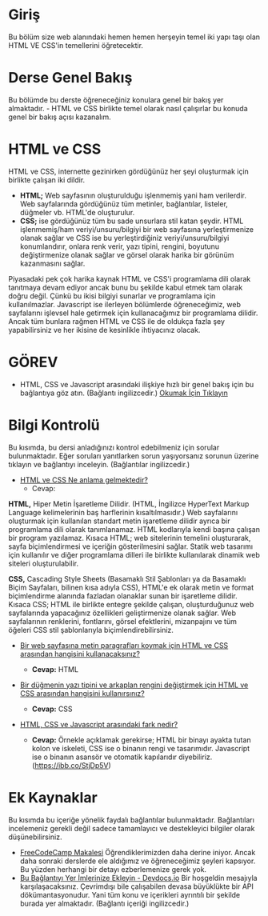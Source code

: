 # Giriş

Bu bölüm size web alanındaki hemen hemen herşeyin temel iki yapı taşı olan HTML VE CSS'in temellerini öğretecektir.

# Derse Genel Bakış

Bu bölümde bu derste öğreneceğiniz konulara genel bir bakış yer almaktadır.
    - HTML ve CSS birlikte temel olarak nasıl çalışırlar bu konuda genel bir bakış açısı kazanalım.

# HTML ve CSS

HTML ve CSS, internette gezinirken gördüğünüz her şeyi oluşturmak için birlikte çalışan iki dildir.
- **HTML;** Web sayfasının oluşturulduğu işlenmemiş yani ham verilerdir. Web sayfalarında gördüğünüz tüm metinler, bağlantılar, listeler, düğmeler vb. HTML'de oluşturulur.
- **CSS;** ise gördüğünüz tüm bu sade unsurlara stil katan şeydir.
HTML işlenmemiş/ham veriyi/unsuru/bilgiyi bir web sayfasına yerleştirmenize olanak sağlar ve CSS ise bu yerleştirdiğiniz veriyi/unsuru/bilgiyi konumlandırır, onlara renk verir, yazı tipini, rengini, boyutunu değiştirmenize olanak sağlar ve görsel olarak harika bir görünüm kazanmasını sağlar.

Piyasadaki pek çok harika kaynak HTML ve CSS'i programlama dili olarak tanıtmaya devam ediyor ancak bunu bu şekilde kabul etmek tam olarak doğru değil. Çünkü bu ikisi bilgiyi sunarlar ve programlama için kullanılmazlar. Javascript ise ilerleyen bölümlerde öğreneceğimiz, web sayfalarını işlevsel hale getirmek için kullanacağımız bir programlama dilidir. Ancak tüm bunlara rağmen HTML ve CSS ile de oldukça fazla şey yapabilirsiniz ve her ikisine de kesinlikle ihtiyacınız olacak. 

# GÖREV

- HTML, CSS ve Javascript arasındaki ilişkiye hızlı bir genel bakış için bu bağlantıya göz atın. (Bağlantı ingilizcedir.) [Okumak İçin Tıklayın](https://brytdesigns.com/html-css-javascript-whats-the-difference)

# Bilgi Kontrolü

Bu kısımda, bu dersi anladığınızı kontrol edebilmeniz için sorular bulunmaktadır. Eğer soruları yanıtlarken sorun yaşıyorsanız sorunun üzerine tıklayın ve bağlantıyı inceleyin. (Bağlantılar ingilizcedir.)

- [HTML ve CSS Ne anlama gelmektedir?](https://brytdesigns.com/html-css-javascript-whats-the-difference#What_is_HTML)
    - Cevap:

**HTML,** Hiper Metin İşaretleme Dilidir. (HTML, İngilizce HyperText Markup Language kelimelerinin baş harflerinin kısaltılmasıdır.) Web sayfalarını oluşturmak için kullanılan standart metin işaretleme dilidir ayrıca bir programlama dili olarak tanımlanamaz. HTML kodlarıyla kendi başına çalışan bir program yazılamaz. Kısaca HTML; web sitelerinin temelini oluşturarak, sayfa biçimlendirmesi ve içeriğin gösterilmesini sağlar. Statik web tasarımı için kullanılır ve diğer programlama dilleri ile birlikte kullanılarak dinamik web siteleri oluşturulabilir.

**CSS,** Cascading Style Sheets (Basamaklı Stil Şablonları ya da Basamaklı Biçim Sayfaları, bilinen kısa adıyla CSS), HTML'e ek olarak metin ve format biçimlendirme alanında fazladan olanaklar sunan bir işaretleme dilidir. Kısaca CSS; HTML ile birlikte entegre şekilde çalışan, oluşturduğunuz web sayfalarında yapacağınız özellikleri geliştirmenize olanak sağlar. Web sayfalarının renklerini, fontlarını, görsel efektlerini, mizanpajını ve tüm öğeleri CSS stil şablonlarıyla biçimlendirebilirsiniz.

- [Bir web sayfasına metin paragrafları koymak için HTML ve CSS arasından hangisini kullanacaksınız?](https://www.theodinproject.com/lessons/foundations-introduction-to-html-and-css#html-and-css)
    - **Cevap:** HTML
      
- [Bir düğmenin yazı tipini ve arkaplan rengini değiştirmek için HTML ve CSS arasından hangisini kullanırsınız?](https://www.theodinproject.com/lessons/foundations-introduction-to-html-and-css#html-and-css)
    - **Cevap:** CSS

- [HTML, CSS ve Javascript arasındaki fark nedir?](https://brytdesigns.com/html-css-javascript-whats-the-difference)
    - **Cevap:** Örnekle açıklamak gerekirse; HTML bir binayı ayakta tutan kolon ve iskeleti, CSS ise o binanın rengi ve tasarımıdır. Javascript ise o binanın asansör ve otomatik kapılarıdır diyebiliriz. 
(https://ibb.co/StjDp5V)

# Ek Kaynaklar

Bu kısımda bu içeriğe yönelik faydalı bağlantılar bulunmaktadır. Bağlantıları incelemeniz gerekli değil sadece tamamlayıcı ve destekleyici bilgiler olarak düşünebilirsiniz.

- [FreeCodeCamp Makalesi](https://www.freecodecamp.org/news/html-css-and-javascript-explained-for-beginners/) Öğrendiklerimizden daha derine iniyor. Ancak daha sonraki derslerde ele aldığımız ve öğreneceğimiz şeyleri kapsıyor. Bu yüzden herhangi bir detayı ezberlemenize gerek yok.
- [Bu Bağlantıyı Yer İmlerinize Ekleyin - Devdocs.io](https://devdocs.io/) Bir hoşgeldin mesajıyla karşılaşacaksınız. Çevrimdışı bile çalışabilen devasa büyüklükte bir API dökümantasyonudur. Yani tüm konu ve içerikleri ayrıntılı bir şekilde burada yer almaktadır. (Bağlantı içeriği ingilizcedir.)


